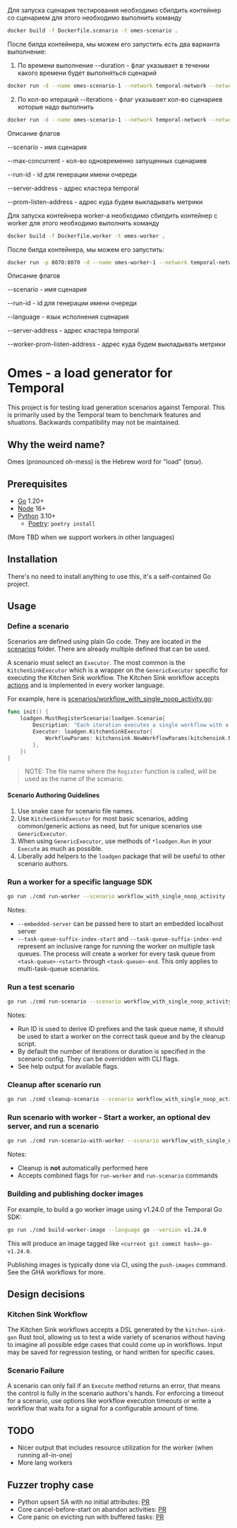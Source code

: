 Для запуска сценария тестирования необходимо сбилдить контейнер со сценарием для этого необходимо выполнить команду

```sh
docker build -f Dockerfile.scenario -t omes-scenario .
```
После билда контейнера, мы можем его запустить есть два варианта выполнение:
1. По времени выполнение
	--duration - флаг указывает в течении какого времени будет выполняться сценарий
```sh
docker run -d --name omes-scenario-1 --network temporal-network --network-alias scenario-1 omes-scenario run-scenario --duration 40m --prom-listen-address scenario-1:8079 --max-concurrent 2 --scenario mainscenarios --run-id test1 --server-address 172.17.0.1:7233
```

2. По кол-во итераций
	--iterations - флаг указывает кол-во сценариев которые надо выполнить
```sh
docker run -d --name omes-scenario-1 --network temporal-network --network-alias scenario-1 omes-scenario run-scenario --iterations 500 --prom-listen-address scenario-1:8079 --max-concurrent 2 --scenario mainscenarios --run-id test1 --server-address 172.17.0.1:7233
```

Описание флагов

--scenario            - имя сценария

--max-concurrent      - кол-во одновременно запущенных сценариев

--run-id              - id для генерации имени очереди

--server-address      - адрес кластера temporal

--prom-listen-address - адрес куда будем выкладывать метрики

Для запуска контейнера worker-а необходимо сбилдить контейнер с worker для этого необходимо выполнить команду
```sh
docker build -f Dockerfile.worker -t omes-worker .
```
После билда контейнера, мы можем его запустить:

```sh
docker run -p 8070:8070 -d --name omes-worker-1 --network temporal-network --network-alias worker-1 omes-worker run-worker --scenario mainscenarios --run-id test1 --language go --server-address 172.17.0.1:7233 --worker-prom-listen-address worker-1:8070
```
Описание флагов

--scenario                   - имя сценария

--run-id                     - id для генерации имени очереди

--language                   - язык исполнения сценария

--server-address             - адрес кластера temporal

--worker-prom-listen-address - адрес куда будем выкладывать метрики


# Omes - a load generator for Temporal

This project is for testing load generation scenarios against Temporal. This is primarily used by the Temporal team to
benchmark features and situations. Backwards compatibility may not be maintained.

## Why the weird name?

Omes (pronounced oh-mess) is the Hebrew word for "load" (עומס).

## Prerequisites

- [Go](https://golang.org/) 1.20+
- [Node](https://nodejs.org) 16+
- [Python](https://www.python.org/) 3.10+
  - [Poetry](https://python-poetry.org/): `poetry install`

(More TBD when we support workers in other languages)

## Installation

There's no need to install anything to use this, it's a self-contained Go project.

## Usage

### Define a scenario

Scenarios are defined using plain Go code. They are located in the [scenarios](./scenarios/) folder. There are already
multiple defined that can be used.

A scenario must select an `Executor`. The most common is the `KitchenSinkExecutor` which is a wrapper on the
`GenericExecutor` specific for executing the Kitchen Sink workflow. The Kitchen Sink workflow accepts
[actions](./workers/go/kitchensink/kitchen_sink.go) and is implemented in every worker language.

For example, here is [scenarios/workflow_with_single_noop_activity.go](scenarios/workflow_with_single_noop_activity.go):

```go
func init() {
	loadgen.MustRegisterScenario(loadgen.Scenario{
		Description: "Each iteration executes a single workflow with a noop activity.",
		Executor: loadgen.KitchenSinkExecutor{
			WorkflowParams: kitchensink.NewWorkflowParams(kitchensink.NopActionExecuteActivity),
		},
	})
}
```

> NOTE: The file name where the `Register` function is called, will be used as the name of the scenario.

#### Scenario Authoring Guidelines

1. Use snake case for scenario file names.
1. Use `KitchenSinkExecutor` for most basic scenarios, adding common/generic actions as need, but for unique
   scenarios use `GenericExecutor`.
1. When using `GenericExecutor`, use methods of `*loadgen.Run` in your `Execute` as much as possible.
1. Liberally add helpers to the `loadgen` package that will be useful to other scenario authors.

### Run a worker for a specific language SDK

```sh
go run ./cmd run-worker --scenario workflow_with_single_noop_activity --run-id local-test-run --language go
```

Notes:

- `--embedded-server` can be passed here to start an embedded localhost server
- `--task-queue-suffix-index-start` and `--task-queue-suffix-index-end` represent an inclusive range for running the
  worker on multiple task queues. The process will create a worker for every task queue from `<task-queue>-<start>`
  through `<task-queue>-end`. This only applies to multi-task-queue scenarios.

### Run a test scenario

```sh
go run ./cmd run-scenario --scenario workflow_with_single_noop_activity --run-id local-test-run
```

Notes:

- Run ID is used to derive ID prefixes and the task queue name, it should be used to start a worker on the correct task queue
  and by the cleanup script.
- By default the number of iterations or duration is specified in the scenario config. They can be overridden with CLI
  flags.
- See help output for available flags.

### Cleanup after scenario run

```sh
go run ./cmd cleanup-scenario --scenario workflow_with_single_noop_activity --run-id local-test-run
```

### Run scenario with worker - Start a worker, an optional dev server, and run a scenario

```sh
go run ./cmd run-scenario-with-worker --scenario workflow_with_single_noop_activity --language go --embedded-server
```

Notes:

- Cleanup is **not** automatically performed here
- Accepts combined flags for `run-worker` and `run-scenario` commands

### Building and publishing docker images

For example, to build a go worker image using v1.24.0 of the Temporal Go SDK:

```sh
go run ./cmd build-worker-image --language go --version v1.24.0
```

This will produce an image tagged like `<current git commit hash>-go-v1.24.0`.

Publishing images is typically done via CI, using the `push-images` command. See the GHA workflows
for more.

## Design decisions

### Kitchen Sink Workflow

The Kitchen Sink workflows accepts a DSL generated by the `kitchen-sink-gen` Rust tool, allowing us
to test a wide variety of scenarios without having to imagine all possible edge cases that could
come up in workflows. Input may be saved for regression testing, or hand written for specific cases.

### Scenario Failure

A scenario can only fail if an `Execute` method returns an error, that means the control is fully in the scenario
authors's hands. For enforcing a timeout for a scenario, use options like workflow execution timeouts or write a
workflow that waits for a signal for a configurable amount of time.

## TODO

- Nicer output that includes resource utilization for the worker (when running all-in-one)
- More lang workers

## Fuzzer trophy case

* Python upsert SA with no initial attributes: [PR](https://github.com/temporalio/sdk-python/pull/440)
* Core cancel-before-start on abandon activities: [PR](https://github.com/temporalio/sdk-core/pull/652)
* Core panic on evicting run with buffered tasks: [PR](https://github.com/temporalio/sdk-core/pull/660)
